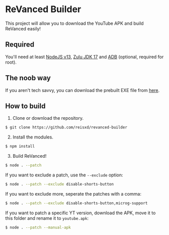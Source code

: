 # ReVanced Builder

This project will allow you to download the YouTube APK and build ReVanced easily!

## Required

You'll need at least [NodeJS v13](https://nodejs.org/), [Zulu JDK 17](https://www.azul.com/downloads/?version=java-17-lts&package=jdk) and [ADB](https://developer.android.com/studio/command-line/adb) (optional, required for root).

## The noob way

If you aren't tech savvy, you can download the prebuilt EXE file from [here](https://github.com/reisxd/revanced-builder/releases).

## How to build

1. Clone or download the repository.
```bash
$ git clone https://github.com/reisxd/revanced-builder
```

2. Install the modules.
```bash
$ npm install
```

3. Build ReVanced!
```bash
$ node . --patch
```

If you want to exclude a patch, use the `--exclude` option:
```bash
$ node . --patch --exclude disable-shorts-button
```

If you want to exclude more, seperate the patches with a comma:
```bash
$ node . --patch --exclude disable-shorts-button,microg-support
```

If you want to patch a specific YT version, download the APK, move it to this folder and rename it to `youtube.apk`:
```bash
$ node . --patch --manual-apk
```

